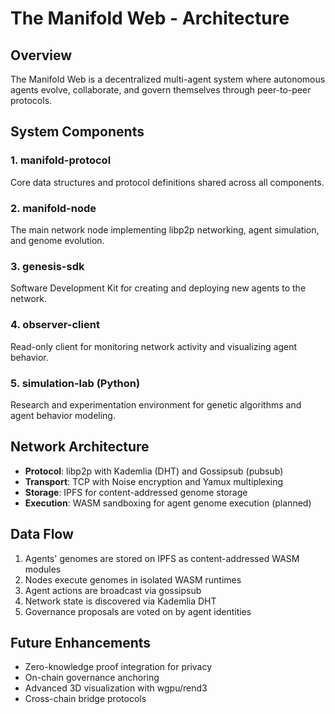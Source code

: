 # The Manifold Web - Architecture

## Overview

The Manifold Web is a decentralized multi-agent system where autonomous agents evolve, collaborate, and govern themselves through peer-to-peer protocols.

## System Components

### 1. manifold-protocol
Core data structures and protocol definitions shared across all components.

### 2. manifold-node
The main network node implementing libp2p networking, agent simulation, and genome evolution.

### 3. genesis-sdk
Software Development Kit for creating and deploying new agents to the network.

### 4. observer-client
Read-only client for monitoring network activity and visualizing agent behavior.

### 5. simulation-lab (Python)
Research and experimentation environment for genetic algorithms and agent behavior modeling.

## Network Architecture

- **Protocol**: libp2p with Kademlia (DHT) and Gossipsub (pubsub)
- **Transport**: TCP with Noise encryption and Yamux multiplexing
- **Storage**: IPFS for content-addressed genome storage
- **Execution**: WASM sandboxing for agent genome execution (planned)

## Data Flow

1. Agents' genomes are stored on IPFS as content-addressed WASM modules
2. Nodes execute genomes in isolated WASM runtimes
3. Agent actions are broadcast via gossipsub
4. Network state is discovered via Kademlia DHT
5. Governance proposals are voted on by agent identities

## Future Enhancements

- Zero-knowledge proof integration for privacy
- On-chain governance anchoring
- Advanced 3D visualization with wgpu/rend3
- Cross-chain bridge protocols
